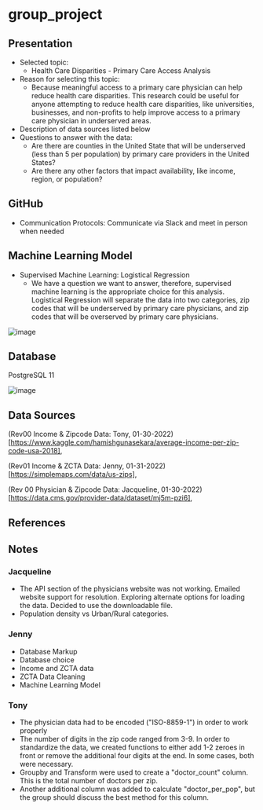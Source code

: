 # group_project

## Presentation
* Selected topic:
  * Health Care Disparities - Primary Care Access Analysis
* Reason for selecting this topic:
  * Because meaningful access to a primary care physician can help reduce health care disparities. This research could be useful for anyone attempting to reduce health care disparities, like universities, businesses, and non-profits to help improve access to a primary care physician in underserved areas.
* Description of data sources listed below
* Questions to answer with the data:
  * Are there are counties in the United State that will be underserved (less than 5 per population) by primary care providers in the United States?
  * Are there any other factors that impact availability, like income, region, or population?

## GitHub
* Communication Protocols: Communicate via Slack and meet in person when needed

## Machine Learning Model
* Supervised Machine Learning: Logistical Regression
  * We have a question we want to answer, therefore, supervised machine learning is the appropriate choice for this analysis. Logistical Regression will separate the data into two categories, zip codes that will be underserved by primary care physicians, and zip codes that will be overserved by primary care physicians.

![image](https://user-images.githubusercontent.com/67409852/152436859-5d43d487-2a84-4279-86bd-0e447a7a5f0d.png)

## Database
PostgreSQL 11

![image](https://user-images.githubusercontent.com/67409852/152433788-672e08fb-289d-4d6c-8b03-76305636213f.png)


## Data Sources
(Rev00 Income & Zipcode Data: Tony, 01-30-2022)[https://www.kaggle.com/hamishgunasekara/average-income-per-zip-code-usa-2018],

(Rev01 Income & ZCTA Data: Jenny, 01-31-2022)[https://simplemaps.com/data/us-zips],

(Rev 00 Physician & Zipcode Data: Jacqueline, 01-30-2022)[https://data.cms.gov/provider-data/dataset/mj5m-pzi6],

## References

## Notes
### Jacqueline
* The API section of the physicians website was not working. Emailed website support for resolution. Exploring alternate options for loading the data. Decided to use the downloadable file. 
* Population density vs Urban/Rural categories.

### Jenny
* Database Markup
* Database choice
* Income and ZCTA data
* ZCTA Data Cleaning
* Machine Learning Model

### Tony
* The physician data had to be encoded ("ISO-8859-1") in order to work properly
* The number of digits in the zip code ranged from 3-9.  In order to standardize the data, we created functions to either add 1-2 zeroes in front or remove the additional four digits at the end.  In some cases, both were necessary.
* Groupby and Transform were used to create a "doctor_count" column.  This is the total number of doctors per zip.
* Another additional column was added to calculate "doctor_per_pop", but the group should discuss the best method for this column.
